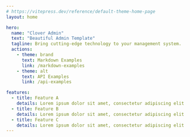 ```yaml
---
# https://vitepress.dev/reference/default-theme-home-page
layout: home

hero:
  name: "Clover Admin"
  text: "Beautiful Admin Template"
  tagline: Bring cutting-edge technology to your management system.
  actions:
    - theme: brand
      text: Markdown Examples
      link: /markdown-examples
    - theme: alt
      text: API Examples
      link: /api-examples

features:
  - title: Feature A
    details: Lorem ipsum dolor sit amet, consectetur adipiscing elit
  - title: Feature B
    details: Lorem ipsum dolor sit amet, consectetur adipiscing elit
  - title: Feature C
    details: Lorem ipsum dolor sit amet, consectetur adipiscing elit
---
```


